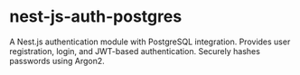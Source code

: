 # nest-js-auth-postgres
A Nest.js authentication module with PostgreSQL integration. Provides user registration, login, and JWT-based authentication. Securely hashes passwords using Argon2.
